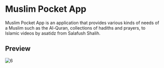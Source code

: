 # Muslim Pocket App

Muslim Pocket App is an application that provides various kinds of needs of a Muslim such as the Al-Quran, collections of hadiths and prayers, to Islamic videos by asatidz from Salafush Shalih.

## Preview
![6](https://user-images.githubusercontent.com/74639319/226599289-aa0ceb8f-b708-4eb7-9bbd-9543a4da6b66.png)
